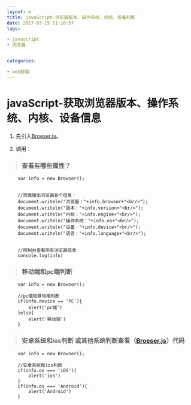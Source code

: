 ```yaml
---
layout: w
title: javaScript-浏览器版本、操作系统、内核、设备判断
date: 2017-03-15 11:16:57
tags: 

- javascript
- 浏览器


categories: 

- web前端 
---
```



# javaScript-获取浏览器版本、操作系统、内核、设备信息

1. 先引入[Broeser.js](https://github.com/shiyawei415/myWork/tree/master/demo/%E6%B5%8F%E8%A7%88%E5%99%A8%E6%A3%80%E6%B5%8B)。



2. 调用：

> ### 查看有哪些属性？

```
	var info = new Browser();
	
	
	//页面输出浏览器各个信息：
	document.writeln("浏览器："+info.browser+"<br/>");
	document.writeln("版本："+info.version+"<br/>");
	document.writeln("内核："+info.engine+"<br/>");
	document.writeln("操作系统："+info.os+"<br/>");
	document.writeln("设备："+info.device+"<br/>");
	document.writeln("语言："+info.language+"<br/>");
    
    
    //控制台查看所有浏览器信息
	console.log(info)

```

> ### 移动端和pc端判断

```
	var info = new Browser();
	
	//pc端和移动端判断
	if(info.device == 'PC'){
		alert('pc端')
	}else{
		alert('移动端')
	}

```

> ### 安卓系统和ios判断 或其他系统判断查看（[Broeser.js](https://github.com/shiyawei415/myWork/tree/master/demo/%E6%B5%8F%E8%A7%88%E5%99%A8%E6%A3%80%E6%B5%8B)）代码

```
	var info = new Browser();

	//安卓系统和ios判断
	if(info.os === 'iOS'){
		alert('ios')
	}
	if(info.os === 'Android'){
		alert('Android')
	}
```
